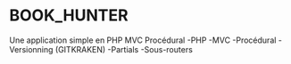 # BOOK_HUNTER

Une application simple en PHP MVC Procédural
-PHP
-MVC
-Procédural
-Versionning (GITKRAKEN)
-Partials
-Sous-routers
